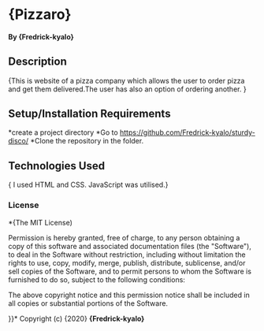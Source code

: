 # {Pizzaro} 

#### By **{Fredrick-kyalo}**
## Description
{This is website of a pizza company which allows the user to order pizza and get them delivered.The user has also an option of ordering another. }
## Setup/Installation Requirements
*create a project directory
*Go to https://github.com/Fredrick-kyalo/sturdy-disco/
*Clone the repository in the folder.
## Technologies Used
{ I used HTML and CSS. JavaScript was utilised.}

### License
*{The MIT License)

Permission is hereby granted, free of charge, to any person obtaining a copy of this software and associated documentation files (the "Software"), to deal in the Software without restriction, including without limitation the rights to use, copy, modify, merge, publish, distribute, sublicense, and/or sell copies of the Software, and to permit persons to whom the Software is furnished to do so, subject to the following conditions:

The above copyright notice and this permission notice shall be included in all copies or substantial portions of the Software.

}}*
Copyright (c) {2020} **{Fredrick-kyalo}**
  
